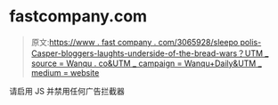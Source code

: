 # fastcompany.com

> 原文:[https://www . fast company . com/3065928/sleepo polis-Casper-bloggers-laughts-underside-of-the-bread-wars？UTM _ source = Wanqu . co&UTM _ campaign = Wanqu+Daily&UTM _ medium = website](https://www.fastcompany.com/3065928/sleepopolis-casper-bloggers-lawsuits-underside-of-the-mattress-wars?utm_source=wanqu.co&utm_campaign=Wanqu+Daily&utm_medium=website)

请启用 JS 并禁用任何广告拦截器